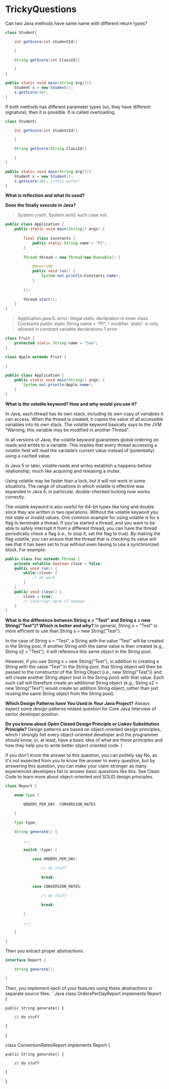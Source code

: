 # TrickyQuestions

Can two Java methods have same name with different return types?

```Java
class Student{

    int getScore(int studentId){

    }

    String getScore(int ClassId){

    }
}

public static void main(String arg[]){
    Student s = new Student();
    s.getScore(10);
}
```
If both methods has different parameter types (so, they have different signature), then it is possible. It is called overloading.


```Java
class Student{

    int getScore(int studentId){

    }

    String getScore(String ClassId){

    }
}

public static void main(String arg[]){
    Student s = new Student();
    s.getScore(10); //this works!
}
```

**What is reflection and what its used?**

**Does the finally execute in Java?**
> System crash, System.exit() such case not.


```Java
public class Application {
    public static void main(String[] args) {
        
        final class Constants {
            public static String name = "PI";
        }
        
        Thread thread = new Thread(new Runnable() {

            @Override
            public void run() {
                System.out.println(Constants.name);
            }
            
        });
        
        thread.start();
    }
}
```
> Application.java:5: error: Illegal static declaration in inner class Constants
            public static String name = "PI";
                                 ^
  modifier 'static' is only allowed in constant variable declarations
1 error


```Java
class Fruit {
    protected static String name = "Sue";
}

class Apple extends Fruit {
    
}

public class Application {
    public static void main(String[] args) {
        System.out.println(Apple.name);
    }
}
```

**What is the volatile keyword? How and why would you use it?**

In Java, each thread has its own stack, including its own copy of variables it can access. When the thread is created, it copies the value of all accessible variables into its own stack. The volatile keyword basically says to the JVM “Warning, this variable may be modified in another Thread”.

In all versions of Java, the volatile keyword guarantees global ordering on reads and writes to a variable. This implies that every thread accessing a volatile field will read the variable’s current value instead of (potentially) using a cached value.

In Java 5 or later, volatile reads and writes establish a happens-before relationship, much like acquiring and releasing a mutex.

Using volatile may be faster than a lock, but it will not work in some situations. The range of situations in which volatile is effective was expanded in Java 5; in particular, double-checked locking now works correctly.

The volatile keyword is also useful for 64-bit types like long and double since they are written in two operations. Without the volatile keyword you risk stale or invalid values.
One common example for using volatile is for a flag to terminate a thread. If you’ve started a thread, and you want to be able to safely interrupt it from a different thread, you can have the thread periodically check a flag (i.e., to stop it, set the flag to true). By making the flag volatile, you can ensure that the thread that is checking its value will see that it has been set to true without even having to use a synchronized block. For example:

```Java
public class Foo extends Thread {
    private volatile boolean close = false;
    public void run() {
        while(!close) {
            // do work
        }
    }
    public void close() {
        close = true;
        // interrupt here if needed
    }
}
```
**What is the difference between String s = "Test" and String s = new String("Test")? Which is better and why?**
In general, String s = "Test" is more efficient to use than String s = new String("Test").

In the case of String s = "Test", a String with the value “Test” will be created in the String pool. If another String with the same value is then created (e.g., String s2 = "Test"), it will reference this same object in the String pool.

However, if you use String s = new String("Test"), in addition to creating a String with the value “Test” in the String pool, that String object will then be passed to the constructor of the String Object (i.e., new String("Test")) and will create another String object (not in the String pool) with that value. Each such call will therefore create an additional String object (e.g., String s2 = new String("Test") would create an addition String object, rather than just reusing the same String object from the String pool).

**Which Design Patterns have You Used in Your Java Project?**
Always expect some design patterns related question for Core Java Interview of senior developer position.

**Do you know about Open Closed Design Principle or Liskov Substitution Principle?**
Design patterns are based on object-oriented design principles, which I strongly felt every object-oriented developer and the programmer should know, or, at least, have a basic idea of what are these principles and how they help you to write better object oriented code. I

if you don't know the answer to this question, you can politely say No, as it's not expected from you to know the answer to every question, but by answering this question, you can make your claim stronger as many experienced developers fail to answer basic questions like this. See Clean Code to learn more about object-oriented and SOLID design principles.

```Java
class Report {

    enum Type {

        ORDERS_PER_DAY, CONVERSION_RATES

    }

    Type type;

    String generate() {

        ...

        switch (type) {

            case ORDERS_PER_DAY:

                // do stuff

                break;

            case CONVERSION_RATES:

                // do stuff

                break;

        }

        ...

    }

}
```
Then you extract proper abstractions:
```Java
interface Report {

    String generate();

}
```
Then, you implement each of your features using these abstractions in separate source files:
``Java
class OrdersPerDayReport implements Report {

    public String generate() {

        // do stuff

    }

}

class ConversionRatesReport implements Report {

    public String generate() {

        // do stuff

    }

}
```
